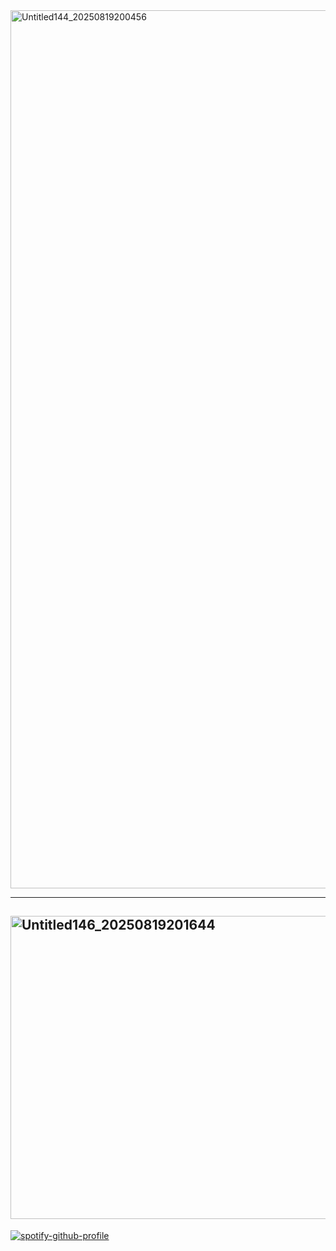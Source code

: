 <img width="1000" height="1405" alt="Untitled144_20250819200456" src="https://github.com/user-attachments/assets/7634727d-333c-41de-9fa6-2d67480518d9" />

___

<!-- link -->

## [<img width="1000" height="485" alt="Untitled146_20250819201644" src="https://github.com/user-attachments/assets/398b0352-80e0-4539-8d18-a1806f7fe125" />](https://directorlowell.atabook.org)


[![spotify-github-profile](https://spotify-github-profile.kittinanx.com/api/view?uid=31eoartwwvi7637xugf2xowzc2d4&cover_image=true&theme=natemoo-re&show_offline=false&background_color=121212&interchange=true&bar_color=db2212&bar_color_cover=false)](https://spotify-github-profile.kittinanx.com/api/view?uid=31eoartwwvi7637xugf2xowzc2d4&redirect=true)
